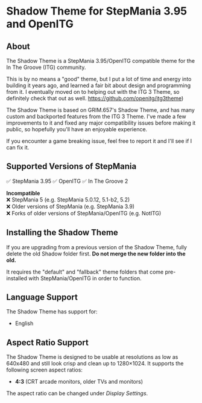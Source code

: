 # Shadow Theme for StepMania 3.95 and OpenITG

## About

The Shadow Theme is a StepMania 3.95/OpenITG compatible theme for the In The Groove (ITG) community.

This is by no means a "good" theme, but I put a lot of time and energy into building it years ago, and learned a fair bit about design and programming from it. I eventually moved on to helping out with the ITG 3 Theme, so definitely check that out as well. https://github.com/openitg/itg3theme) 

The Shadow Theme is based on GRIM.657's Shadow Theme, and has many custom and backported features from the ITG 3 Theme. I've made a few improvements to it and fixed any major compatibility issues before making it public, so hopefully you'll have an enjoyable experience.

If you encounter a game breaking issue, feel free to report it and I'll see if I can fix it.


## Supported Versions of StepMania
✅ StepMania 3.95
✅ OpenITG
✅ In The Groove 2


**Incompatible**<br>
❌ StepMania 5 (e.g. StepMania 5.0.12, 5.1-b2, 5.2)<br>
❌ Older versions of StepMania (e.g. StepMania 3.9)<br>
❌ Forks of older versions of StepMania/OpenITG (e.g. NotITG)<br>


## Installing the Shadow Theme

If you are upgrading from a previous version of the Shadow Theme, fully delete the old Shadow folder first.  **Do not merge the new folder into the old.**

It requires the "default" and "fallback" theme folders that come pre-installed with StepMania/OpenITG in order to function.


## Language Support

The Shadow Theme has support for:

  * English


## Aspect Ratio Support

The Shadow Theme is designed to be usable at resolutions as low as 640x480 and still look crisp and clean up to 1280×1024. It supports the following screen aspect ratios:

  * <strong>4:3</strong> (CRT arcade monitors, older TVs and monitors)

The aspect ratio can be changed under *Display Settings*.